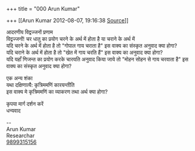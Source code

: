 +++
title = "000 Arun Kumar"

+++
[[Arun Kumar	2012-08-07, 19:16:38 [Source](https://groups.google.com/g/bvparishat/c/Oa3TAMHD2S8)]]



आदरणीय विद्वज्जनों प्रणाम  
विद्वज्जनों! चर धातु का प्रयोग चरने के अर्थ में होता है या चराने के अर्थ में  
यदि चरने के अर्थ में होता है तो "गोपाल गाय चराता है" इस वाक्य का संस्कृत अनुवाद क्या होगा?  
यदि चराने के अर्थ में होता है तो "खेत में गाय चरति हैं" इस वाक्य का अनुवाद क्या होगा?  
यदि यहाँ णिजन्त का प्रयोग करके चारयति अनुवाद किया जाये तो "मोहन सोहन से गाय चरवाता है" इस वाक्य का संस्कृत अनुवाद क्या होगा?  
  
  
एक अन्य शंका  
यथा दक्षिणात्यै: कृत्रिममणिं कारयन्तीति  
इस वाक्य मे कृत्रिममणिं का व्याकरण तथा अर्थ क्या होगा?  
  
कृपया मार्ग दर्शन करें  
धन्यवाद  
  
  
  
--  
Arun Kumar  
Researchar  
[9899315156](tel:(989)%20931-5156)  

